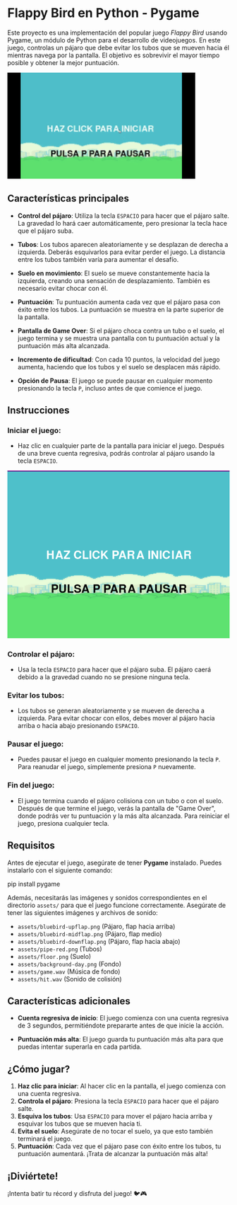 # Flappy Bird en Python - Pygame

Este proyecto es una implementación del popular juego *Flappy Bird* usando Pygame, un módulo de Python para el desarrollo de videojuegos. En este juego, controlas un pájaro que debe evitar los tubos que se mueven hacia él mientras navega por la pantalla. El objetivo es sobrevivir el mayor tiempo posible y obtener la mejor puntuación.

![Imagen del juego](https://raw.githubusercontent.com/Irvin-Silva/Prueba-Tutor-Python-Kodland/a19a6abc1c4d035e05c5baa4ddec917475d1bde6/demo/1209.gif)

## Características principales

- **Control del pájaro**: Utiliza la tecla `ESPACIO` para hacer que el pájaro salte. La gravedad lo hará caer automáticamente, pero presionar la tecla hace que el pájaro suba.
  
- **Tubos**: Los tubos aparecen aleatoriamente y se desplazan de derecha a izquierda. Deberás esquivarlos para evitar perder el juego. La distancia entre los tubos también varía para aumentar el desafío.

- **Suelo en movimiento**: El suelo se mueve constantemente hacia la izquierda, creando una sensación de desplazamiento. También es necesario evitar chocar con él.

- **Puntuación**: Tu puntuación aumenta cada vez que el pájaro pasa con éxito entre los tubos. La puntuación se muestra en la parte superior de la pantalla.

- **Pantalla de Game Over**: Si el pájaro choca contra un tubo o el suelo, el juego termina y se muestra una pantalla con tu puntuación actual y la puntuación más alta alcanzada.

- **Incremento de dificultad**: Con cada 10 puntos, la velocidad del juego aumenta, haciendo que los tubos y el suelo se desplacen más rápido.

- **Opción de Pausa**: El juego se puede pausar en cualquier momento presionando la tecla `P`, incluso antes de que comience el juego.

## Instrucciones

### Iniciar el juego:
- Haz clic en cualquier parte de la pantalla para iniciar el juego. Después de una breve cuenta regresiva, podrás controlar al pájaro usando la tecla `ESPACIO`.


![Imagen del juego](https://raw.githubusercontent.com/Irvin-Silva/Prueba-Tutor-Python-Kodland/a19a6abc1c4d035e05c5baa4ddec917475d1bde6/demo/demo-1.png)

### Controlar el pájaro:
- Usa la tecla `ESPACIO` para hacer que el pájaro suba. El pájaro caerá debido a la gravedad cuando no se presione ninguna tecla.

### Evitar los tubos:
- Los tubos se generan aleatoriamente y se mueven de derecha a izquierda. Para evitar chocar con ellos, debes mover al pájaro hacia arriba o hacia abajo presionando `ESPACIO`.

### Pausar el juego:
- Puedes pausar el juego en cualquier momento presionando la tecla `P`. Para reanudar el juego, simplemente presiona `P` nuevamente.

### Fin del juego:
- El juego termina cuando el pájaro colisiona con un tubo o con el suelo. Después de que termine el juego, verás la pantalla de "Game Over", donde podrás ver tu puntuación y la más alta alcanzada. Para reiniciar el juego, presiona cualquier tecla.

## Requisitos

Antes de ejecutar el juego, asegúrate de tener **Pygame** instalado. Puedes instalarlo con el siguiente comando:

pip install pygame

Además, necesitarás las imágenes y sonidos correspondientes en el directorio `assets/` para que el juego funcione correctamente. Asegúrate de tener las siguientes imágenes y archivos de sonido:

- `assets/bluebird-upflap.png` (Pájaro, flap hacia arriba)
- `assets/bluebird-midflap.png` (Pájaro, flap medio)
- `assets/bluebird-downflap.png` (Pájaro, flap hacia abajo)
- `assets/pipe-red.png` (Tubos)
- `assets/floor.png` (Suelo)
- `assets/background-day.png` (Fondo)
- `assets/game.wav` (Música de fondo)
- `assets/hit.wav` (Sonido de colisión)

## Características adicionales

- **Cuenta regresiva de inicio**: El juego comienza con una cuenta regresiva de 3 segundos, permitiéndote prepararte antes de que inicie la acción.
  
- **Puntuación más alta**: El juego guarda tu puntuación más alta para que puedas intentar superarla en cada partida.

## ¿Cómo jugar?

1. **Haz clic para iniciar**: Al hacer clic en la pantalla, el juego comienza con una cuenta regresiva.
2. **Controla el pájaro**: Presiona la tecla `ESPACIO` para hacer que el pájaro salte.
3. **Esquiva los tubos**: Usa `ESPACIO` para mover el pájaro hacia arriba y esquivar los tubos que se mueven hacia ti.
4. **Evita el suelo**: Asegúrate de no tocar el suelo, ya que esto también terminará el juego.
5. **Puntuación**: Cada vez que el pájaro pase con éxito entre los tubos, tu puntuación aumentará. ¡Trata de alcanzar la puntuación más alta!

## ¡Diviértete!

¡Intenta batir tu récord y disfruta del juego! 🐦🎮
